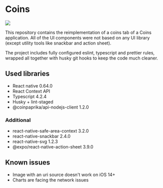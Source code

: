 # Coins

![](./Coins.gif)

This repository contains the reimplementation of a coins tab of a Coins application. All of the UI components were not based on any UI library (except utility tools like snackbar and action sheet).

The project includes fully configured eslint, typescript and prettier rules, wrapped all together with husky git hooks to keep the code much cleaner.

## Used libraries

- React native 0.64.0
- React Context API
- Typescript 4.2.4
- Husky + lint-staged
- @coinpaprika/api-nodejs-client 1.2.0

### Additional

- react-native-safe-area-context 3.2.0
- react-native-snackbar 2.4.0
- react-native-svg 1.2.3
- @expo/react-native-action-sheet 3.9.0

## Known issues

- Image with an uri source doesn't work on iOS 14+
- Charts are facing the network issues
